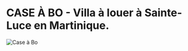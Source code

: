 # CASE À BO - Villa à louer à Sainte-Luce en Martinique.

![Case à Bo](https://i.imgur.com/8N35O2n.png)
